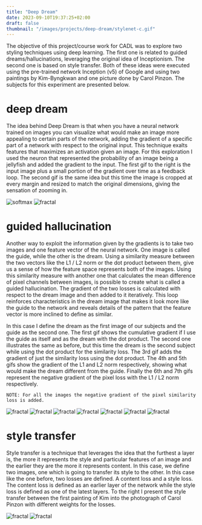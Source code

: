 ```yaml
---
title: "Deep Dream"
date: 2023-09-10T19:37:25+02:00
draft: false
thumbnail: "/images/projects/deep-dream/stylenet-c.gif"
---
```

The objective of this project/course work for CADL was to explore two styling techniques using deep learning. The first one is related to guided dreams/hallucinations, leveraging the original idea of Inceptionism. The second one is based on style transfer. Both of these ideas were executed using the pre-trained network Inception (v5) of Google and using two paintings by Kim-Byngkwan and one picture done by Carol Pinzon. The subjects for this experiment are presented below.
<!--more-->



# deep dream

The idea behind Deep Dream is that when you have a neural network trained on images you can visualize what would make an image more appealing to certain parts of the network, adding the gradient of a specific part of a network with respect to the original input. This technique exalts features that maximizes an activation given an image. For this exploration I used the neuron that represented the probability of an image being a jellyfish and added the gradient to the input. The first gif to the right is the input image plus a small portion of the gradient over time as a feedback loop. The second gif is the same idea but this time the image is cropped at every margin and resized to match the original dimensions, giving the sensation of zooming in.

![softmax](/images/projects/deep-dream/softmax.gif "Deep Dream softmax animation showing iterative enhancement of jellyfish-like features in the input image")
![fractal](/images/projects/deep-dream/fractal.gif "Deep Dream fractal zoom animation showing recursive pattern generation with cropping and resizing")

# guided hallucination

Another way to exploit the information given by the gradients is to take two images and one feature vector of the neural network. One image is called the guide, while the other is the dream. Using a similarity measure between the two vectors like the L1  / L2 norm or the dot product between them, give us a sense of how the feature space represents both of the images. Using this similarity measure with another one that calculates the mean difference of pixel channels between images, is possible to create what is called a guided hallucination. The gradient of the two losses is calculated with respect to the dream image and then added to it iteratively. This loop reinforces characteristics in the dream image that makes it look more like the guide to the network and reveals details of the pattern that the feature vector is more inclined to define as similar.

In this case I define the dream as the first image of our subjects and the guide as the second one. The first gif shows the cumulative gradient if I use the guide as itself and as the dream with the dot product. The second one illustrates the same as before, but this time the dream is the second subject while using the dot product for the similarity loss. The 3rd gif adds the gradient of just the similarity loss using the dot product. The 4th and 5th gifs show the gradient of the L1 and L2 norm respectively, showing what would make the dream different from the guide. Finally the 6th and 7th gifs represent the negative gradient of the pixel loss with the L1 / L2 norm respectively.

    NOTE: For all the images the negative gradient of the pixel similarity loss is added.


![fractal](/images/projects/deep-dream/guided.gif "Guided hallucination animation using dot product similarity showing dream-guide transformation")
![fractal](/images/projects/deep-dream/guided2.gif "Guided hallucination animation with second subject as dream using dot product similarity")
![fractal](/images/projects/deep-dream/guided_dot_notv.gif "Guided hallucination animation using only dot product similarity loss without pixel loss")
![fractal](/images/projects/deep-dream/guided_l1.gif "Guided hallucination animation using L1 norm showing gradient enhancement effects")
![fractal](/images/projects/deep-dream/guided_l2.gif "Guided hallucination animation using L2 norm showing gradient enhancement effects")
![fractal](/images/projects/deep-dream/guided_l1_-fl.gif "Guided hallucination animation using negative L1 norm gradient with pixel similarity loss")
![fractal](/images/projects/deep-dream/guided_l2_-fl.gif "Guided hallucination animation using negative L2 norm gradient with pixel similarity loss")


# style transfer

Style transfer is a technique that leverages the idea that the furthest a layer is, the more it represents the style and particular features of an image and the earlier they are the more it represents content. In this case, we define two images, one which is going to transfer its style to the other. In this case like the one before, two losses are defined. A content loss and a style loss. The content loss is defined as an earlier layer of the network while the style loss is defined as one of the latest layers. To the right I present the style transfer between the first painting of Kim into the photograph of Carol Pinzon with different weights for the losses.

![fractal](/images/projects/deep-dream/stylenet.gif "Style transfer animation showing Kim's painting style being applied to Carol Pinzon's photograph")
![fractal](/images/projects/deep-dream/stylenet-c.gif "Style transfer animation with different loss weights showing artistic style transformation progression")


